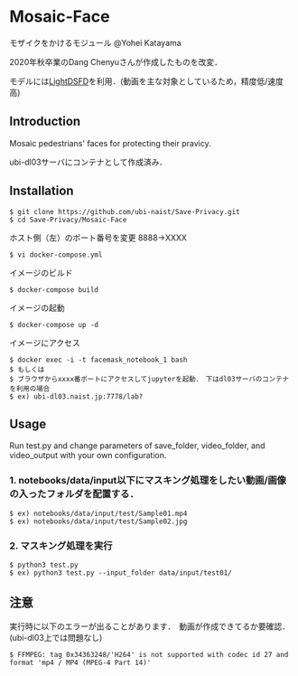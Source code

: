 # Mosaic-Face
モザイクをかけるモジュール @Yohei Katayama

2020年秋卒業のDang Chenyuさんが作成したものを改変．

モデルには[LightDSFD](https://github.com/lijiannuist/lightDSFD)を利用．(動画を主な対象としているため，精度低/速度高)

## Introduction
Mosaic pedestrians' faces for protecting their pravicy.

ubi-dl03サーバにコンテナとして作成済み．

## Installation

    $ git clone https://github.com/ubi-naist/Save-Privacy.git
    $ cd Save-Privacy/Mosaic-Face

ホスト側（左）のポート番号を変更 8888→XXXX

    $ vi docker-compose.yml

イメージのビルド

    $ docker-compose build
    
イメージの起動
    
    $ docker-compose up -d
    
イメージにアクセス
    
    $ docker exec -i -t facemask_notebook_1 bash
    $ もしくは
    $ ブラウザからxxxx番ポートにアクセスしてjupyterを起動．　下はdl03サーバのコンテナを利用の場合
    $ ex) ubi-dl03.naist.jp:7778/lab?




## Usage
Run test.py and change parameters of save_folder, video_folder, and video_output with your own configuration. 

### 1. notebooks/data/input以下にマスキング処理をしたい動画/画像の入ったフォルダを配置する．
 
    $ ex) notebooks/data/input/test/Sample01.mp4
    $ ex) notebooks/data/input/test/Sample02.jpg


### 2. マスキング処理を実行
 
    $ python3 test.py 
    $ ex) python3 test.py --input_folder data/input/test01/
     


## 注意

実行時に以下のエラーが出ることがあります．　動画が作成できてるか要確認．(ubi-dl03上では問題なし)

    $ FFMPEG: tag 0x34363248/'H264' is not supported with codec id 27 and format 'mp4 / MP4 (MPEG-4 Part 14)'
